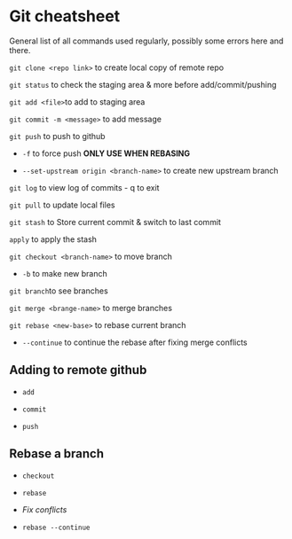 # Git cheatsheet

General list of all commands used regularly, possibly some errors here and there.

` git clone <repo link> ` to create local copy of remote repo 

`git status` to check the staging area & more before add/commit/pushing

`git add <file>`to add to staging area

`git commit -m <message>` to add message

`git push` to push to github

 - `-f` to force push **ONLY USE WHEN REBASING**

 - `--set-upstream origin <branch-name>` to create new upstream branch

`git log` to view log of commits - q to exit

`git pull` to update local files

`git stash` to Store current commit & switch to last commit

`apply` to apply the stash

`git checkout <branch-name>` to move branch

 - `-b` to make new branch

`git branch`to see branches

`git merge <brange-name>` to merge branches

`git rebase <new-base>` to rebase current branch

  - `--continue` to continue the rebase after fixing merge conflicts


## Adding to remote github

- `add`

- `commit`

- `push`

## Rebase a branch

- `checkout` 

- `rebase`

- _Fix conflicts_

- `rebase --continue`